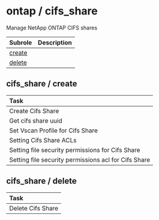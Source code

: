 # ontap / cifs_share 
Manage NetApp ONTAP CIFS shares

| Subrole | Description |
| :------ | :---------- |
| [create](#cifs_share--create) |  |
| [delete](#cifs_share--delete) |  |




## cifs_share / create


| Task |
| :--- |
| Create Cifs Share  |
| Get cifs share uuid |
| Set Vscan Profile for Cifs Share  |
| Setting Cifs Share ACLs |
| Setting file security permissions for Cifs Share  |
| Setting file security permissions acl for Cifs Share  |



## cifs_share / delete


| Task |
| :--- |
| Delete Cifs Share  |




